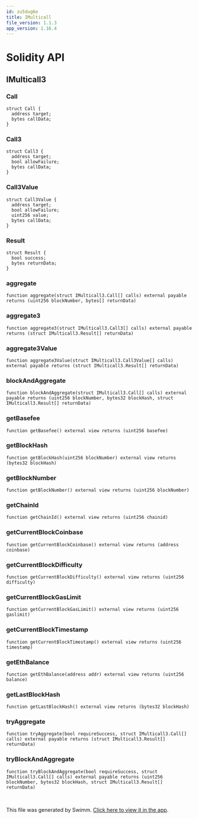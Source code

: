 ```yaml
---
id: zu5dug6e
title: IMulticall
file_version: 1.1.3
app_version: 1.16.4
---
```


# Solidity API

## IMulticall3

### Call

```
struct Call {
  address target;
  bytes callData;
}
```

### Call3

```
struct Call3 {
  address target;
  bool allowFailure;
  bytes callData;
}
```

### Call3Value

```
struct Call3Value {
  address target;
  bool allowFailure;
  uint256 value;
  bytes callData;
}
```

### Result

```
struct Result {
  bool success;
  bytes returnData;
}
```

### aggregate

```
function aggregate(struct IMulticall3.Call[] calls) external payable returns (uint256 blockNumber, bytes[] returnData)
```

### aggregate3

```
function aggregate3(struct IMulticall3.Call3[] calls) external payable returns (struct IMulticall3.Result[] returnData)
```

### aggregate3Value

```
function aggregate3Value(struct IMulticall3.Call3Value[] calls) external payable returns (struct IMulticall3.Result[] returnData)
```

### blockAndAggregate

```
function blockAndAggregate(struct IMulticall3.Call[] calls) external payable returns (uint256 blockNumber, bytes32 blockHash, struct IMulticall3.Result[] returnData)
```

### getBasefee

```
function getBasefee() external view returns (uint256 basefee)
```

### getBlockHash

```
function getBlockHash(uint256 blockNumber) external view returns (bytes32 blockHash)
```

### getBlockNumber

```
function getBlockNumber() external view returns (uint256 blockNumber)
```

### getChainId

```
function getChainId() external view returns (uint256 chainid)
```

### getCurrentBlockCoinbase

```
function getCurrentBlockCoinbase() external view returns (address coinbase)
```

### getCurrentBlockDifficulty

```
function getCurrentBlockDifficulty() external view returns (uint256 difficulty)
```

### getCurrentBlockGasLimit

```
function getCurrentBlockGasLimit() external view returns (uint256 gaslimit)
```

### getCurrentBlockTimestamp

```
function getCurrentBlockTimestamp() external view returns (uint256 timestamp)
```

### getEthBalance

```
function getEthBalance(address addr) external view returns (uint256 balance)
```

### getLastBlockHash

```
function getLastBlockHash() external view returns (bytes32 blockHash)
```

### tryAggregate

```
function tryAggregate(bool requireSuccess, struct IMulticall3.Call[] calls) external payable returns (struct IMulticall3.Result[] returnData)
```

### tryBlockAndAggregate

```
function tryBlockAndAggregate(bool requireSuccess, struct IMulticall3.Call[] calls) external payable returns (uint256 blockNumber, bytes32 blockHash, struct IMulticall3.Result[] returnData)
```

<br/>

This file was generated by Swimm. [Click here to view it in the app](https://app.swimm.io/repos/Z2l0aHViJTNBJTNBc3Rha2UtbWFuYWdlciUzQSUzQWhleHBheS1kYXk=/docs/zu5dug6e).
